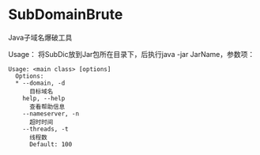 # SubDomainBrute
Java子域名爆破工具

Usage：
将SubDic放到Jar包所在目录下，后执行java -jar JarName，参数项：

```
Usage: <main class> [options]
  Options:
  * --domain, -d
      目标域名
    help, --help
      查看帮助信息
    --nameserver, -n
      超时时间
    --threads, -t
      线程数
      Default: 100
```
